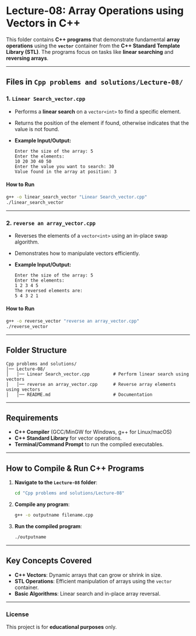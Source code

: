 
# **Lecture-08: Array Operations using Vectors in C++**

This folder contains **C++ programs** that demonstrate fundamental **array operations** using the **`vector`** container from the **C++ Standard Template Library (STL)**. The programs focus on tasks like **linear searching** and **reversing arrays**.

---

## **Files in `Cpp problems and solutions/Lecture-08/`**

### **1. `Linear Search_vector.cpp`**
- Performs a **linear search** on a `vector<int>` to find a specific element.
- Returns the position of the element if found, otherwise indicates that the value is not found.

- **Example Input/Output:**
  ```
  Enter the size of the array: 5
  Enter the elements:
  10 20 30 40 50
  Enter the value you want to search: 30
  Value found in the array at position: 3
  ```

#### **How to Run**
```sh
g++ -o linear_search_vector "Linear Search_vector.cpp"
./linear_search_vector
```

---

### **2. `reverse an array_vector.cpp`**
- Reverses the elements of a `vector<int>` using an in-place swap algorithm.
- Demonstrates how to manipulate vectors efficiently.

- **Example Input/Output:**
  ```
  Enter the size of the array: 5
  Enter the elements:
  1 2 3 4 5
  The reversed elements are:
  5 4 3 2 1
  ```

#### **How to Run**
```sh
g++ -o reverse_vector "reverse an array_vector.cpp"
./reverse_vector
```

---

## **Folder Structure**
```
Cpp problems and solutions/
│── Lecture-08/
│   │── Linear Search_vector.cpp         # Perform linear search using vectors
│   │── reverse an array_vector.cpp      # Reverse array elements using vectors
│   │── README.md                        # Documentation
```

---

## **Requirements**
- **C++ Compiler** (GCC/MinGW for Windows, g++ for Linux/macOS)
- **C++ Standard Library** for vector operations.
- **Terminal/Command Prompt** to run the compiled executables.

---

## **How to Compile & Run C++ Programs**
1. **Navigate to the `Lecture-08` folder**:
   ```sh
   cd "Cpp problems and solutions/Lecture-08"
   ```
2. **Compile any program**:
   ```sh
   g++ -o outputname filename.cpp
   ```
3. **Run the compiled program**:
   ```sh
   ./outputname
   ```

---

## **Key Concepts Covered**
- **C++ Vectors**: Dynamic arrays that can grow or shrink in size.
- **STL Operations**: Efficient manipulation of arrays using the `vector` container.
- **Basic Algorithms**: Linear search and in-place array reversal.

---

### **License**
This project is for **educational purposes** only.
